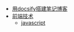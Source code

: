 * [用docsify搭建笔记博客](用docsify搭建笔记博客/用docsify搭建笔记博客)
* [前端技术](学习笔记/)
  * [javascript](学习笔记/JavaScript/)

